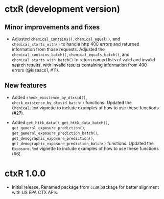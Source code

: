 # ctxR (development version)


## Minor improvements and fixes

* Adjusted `chemical_contains()`, `chemical_equal()`, and 
`chemical_starts_with()` to handle http 400 errors and returned information from
those requests. Adjusted the `chemical_contains_batch()`, 
`chemical_equals_batch()`, and `chemical_starts_with_batch()` to return named
lists of valid and invalid search results, with invalid results containing 
information from 400 errors (@kisaacs1, #11).

## New features

* Added `check_existence_by_dtxsid()`, `check_existence_by_dtxsid_batch()` 
functions. Updated the `Chemical.Rmd` vignette to include examples of how to use
these functions (#27).

* Added `get_httk_data()`, `get_httk_data_batch()`, 
`get_general_exposure_prediction()`, `get_general_exposure_prediction_batch()`,
`get_demographic_exposure_prediction()`, 
`get_demographic_exposure_prediction_batch()` functions. Updated the 
`Exposure.Rmd` vignette to include examples of how to use these functions (#6).


# ctxR 1.0.0

* Initial release. Renamed package from `ccdR` package for better alignment 
with US EPA CTX APIs.

